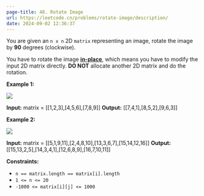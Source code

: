```yaml
---
page-title: 48. Rotate Image
url: https://leetcode.cn/problems/rotate-image/description/
date: 2024-09-02 12:36:37
---
```

You are given an `n x n` 2D `matrix` representing an image, rotate the image by **90** degrees (clockwise).

You have to rotate the image [**in-place**](https://en.wikipedia.org/wiki/In-place_algorithm), which means you have to modify the input 2D matrix directly. **DO NOT** allocate another 2D matrix and do the rotation.

**Example 1:**

![](https://assets.leetcode.com/uploads/2020/08/28/mat1.jpg)

**Input:** matrix = \[\[1,2,3\],\[4,5,6\],\[7,8,9\]\]
**Output:** \[\[7,4,1\],\[8,5,2\],\[9,6,3\]\]

**Example 2:**

![](https://assets.leetcode.com/uploads/2020/08/28/mat2.jpg)

**Input:** matrix = \[\[5,1,9,11\],\[2,4,8,10\],\[13,3,6,7\],\[15,14,12,16\]\]
**Output:** \[\[15,13,2,5\],\[14,3,4,1\],\[12,6,8,9\],\[16,7,10,11\]\]

**Constraints:**

-   `n == matrix.length == matrix[i].length`
-   `1 <= n <= 20`
-   `-1000 <= matrix[i][j] <= 1000`